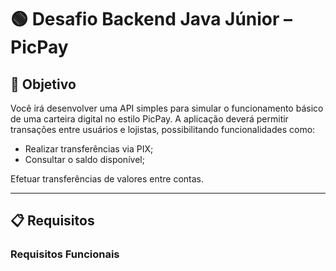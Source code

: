 # 🟢 Desafio Backend Java Júnior – PicPay

## 🚀 Objetivo

Você irá desenvolver uma API simples para simular o funcionamento básico de uma carteira digital no estilo PicPay.
A aplicação deverá permitir transações entre usuários e lojistas, possibilitando funcionalidades como:

- Realizar transferências via PIX;
- Consultar o saldo disponível;

Efetuar transferências de valores entre contas.

--- 

## 📋 Requisitos
### Requisitos Funcionais